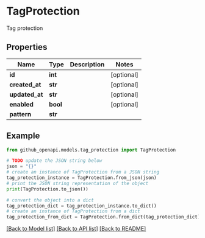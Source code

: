 # TagProtection

Tag protection

## Properties

Name | Type | Description | Notes
------------ | ------------- | ------------- | -------------
**id** | **int** |  | [optional] 
**created_at** | **str** |  | [optional] 
**updated_at** | **str** |  | [optional] 
**enabled** | **bool** |  | [optional] 
**pattern** | **str** |  | 

## Example

```python
from github_openapi.models.tag_protection import TagProtection

# TODO update the JSON string below
json = "{}"
# create an instance of TagProtection from a JSON string
tag_protection_instance = TagProtection.from_json(json)
# print the JSON string representation of the object
print(TagProtection.to_json())

# convert the object into a dict
tag_protection_dict = tag_protection_instance.to_dict()
# create an instance of TagProtection from a dict
tag_protection_from_dict = TagProtection.from_dict(tag_protection_dict)
```
[[Back to Model list]](../README.md#documentation-for-models) [[Back to API list]](../README.md#documentation-for-api-endpoints) [[Back to README]](../README.md)


